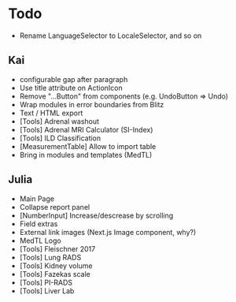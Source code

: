 # Todo

- Rename LanguageSelector to LocaleSelector, and so on

## Kai

- configurable gap after paragraph
- Use title attribute on ActionIcon
- Remove "...Button" from components (e.g. UndoButton => Undo)
- Wrap modules in error boundaries from Blitz
- Text / HTML export
- [Tools] Adrenal washout
- [Tools] Adrenal MRI Calculator (SI-Index)
- [Tools] ILD Classification
- [MeasurementTable] Allow to import table
- Bring in modules and templates (MedTL)

## Julia

- Main Page
- Collapse report panel
- [NumberInput] Increase/descrease by scrolling
- Field extras
- External link images (Next.js Image component, why?)
- MedTL Logo
- [Tools] Fleischner 2017
- [Tools] Lung RADS
- [Tools] Kidney volume
- [Tools] Fazekas scale
- [Tools] PI-RADS
- [Tools] Liver Lab
